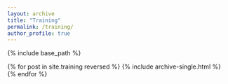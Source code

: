 ```yaml
---
layout: archive
title: "Training"
permalink: /training/
author_profile: true
---
```


{% include base_path %}



{% for post in site.training reversed %}
  {% include archive-single.html %}
{% endfor %}
